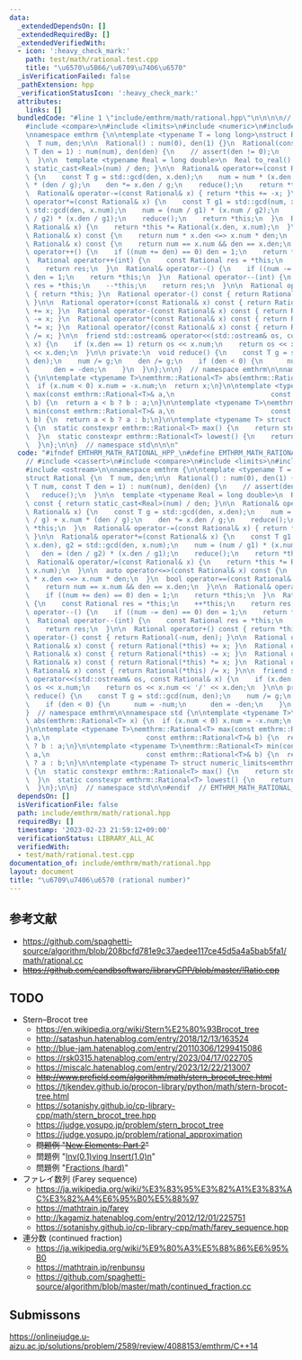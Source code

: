 ```yaml
---
data:
  _extendedDependsOn: []
  _extendedRequiredBy: []
  _extendedVerifiedWith:
  - icon: ':heavy_check_mark:'
    path: test/math/rational.test.cpp
    title: "\u6570\u5B66/\u6709\u7406\u6570"
  _isVerificationFailed: false
  _pathExtension: hpp
  _verificationStatusIcon: ':heavy_check_mark:'
  attributes:
    links: []
  bundledCode: "#line 1 \"include/emthrm/math/rational.hpp\"\n\n\n\n// #include <cassert>\n\
    #include <compare>\n#include <limits>\n#include <numeric>\n#include <ostream>\n\
    \nnamespace emthrm {\n\ntemplate <typename T = long long>\nstruct Rational {\n\
    \  T num, den;\n\n  Rational() : num(0), den(1) {}\n  Rational(const T num, const\
    \ T den = 1) : num(num), den(den) {\n    // assert(den != 0);\n    reduce();\n\
    \  }\n\n  template <typename Real = long double>\n  Real to_real() const { return\
    \ static_cast<Real>(num) / den; }\n\n  Rational& operator+=(const Rational& x)\
    \ {\n    const T g = std::gcd(den, x.den);\n    num = num * (x.den / g) + x.num\
    \ * (den / g);\n    den *= x.den / g;\n    reduce();\n    return *this;\n  }\n\
    \  Rational& operator-=(const Rational& x) { return *this += -x; }\n\n  Rational&\
    \ operator*=(const Rational& x) {\n    const T g1 = std::gcd(num, x.den), g2 =\
    \ std::gcd(den, x.num);\n    num = (num / g1) * (x.num / g2);\n    den = (den\
    \ / g2) * (x.den / g1);\n    reduce();\n    return *this;\n  }\n  Rational& operator/=(const\
    \ Rational& x) {\n    return *this *= Rational(x.den, x.num);\n  }\n\n  auto operator<=>(const\
    \ Rational& x) const {\n    return num * x.den <=> x.num * den;\n  }\n  bool operator==(const\
    \ Rational& x) const {\n    return num == x.num && den == x.den;\n  }\n\n  Rational&\
    \ operator++() {\n    if ((num += den) == 0) den = 1;\n    return *this;\n  }\n\
    \  Rational operator++(int) {\n    const Rational res = *this;\n    ++*this;\n\
    \    return res;\n  }\n  Rational& operator--() {\n    if ((num -= den) == 0)\
    \ den = 1;\n    return *this;\n  }\n  Rational operator--(int) {\n    const Rational\
    \ res = *this;\n    --*this;\n    return res;\n  }\n\n  Rational operator+() const\
    \ { return *this; }\n  Rational operator-() const { return Rational(-num, den);\
    \ }\n\n  Rational operator+(const Rational& x) const { return Rational(*this)\
    \ += x; }\n  Rational operator-(const Rational& x) const { return Rational(*this)\
    \ -= x; }\n  Rational operator*(const Rational& x) const { return Rational(*this)\
    \ *= x; }\n  Rational operator/(const Rational& x) const { return Rational(*this)\
    \ /= x; }\n\n  friend std::ostream& operator<<(std::ostream& os, const Rational&\
    \ x) {\n    if (x.den == 1) return os << x.num;\n    return os << x.num << '/'\
    \ << x.den;\n  }\n\n private:\n  void reduce() {\n    const T g = std::gcd(num,\
    \ den);\n    num /= g;\n    den /= g;\n    if (den < 0) {\n      num = -num;\n\
    \      den = -den;\n    }\n  }\n};\n\n}  // namespace emthrm\n\nnamespace std\
    \ {\n\ntemplate <typename T>\nemthrm::Rational<T> abs(emthrm::Rational<T> x) {\n\
    \  if (x.num < 0) x.num = -x.num;\n  return x;\n}\n\ntemplate <typename T>\nemthrm::Rational<T>\
    \ max(const emthrm::Rational<T>& a,\n                        const emthrm::Rational<T>&\
    \ b) {\n  return a < b ? b : a;\n}\n\ntemplate <typename T>\nemthrm::Rational<T>\
    \ min(const emthrm::Rational<T>& a,\n                        const emthrm::Rational<T>&\
    \ b) {\n  return a < b ? a : b;\n}\n\ntemplate <typename T> struct numeric_limits<emthrm::Rational<T>>\
    \ {\n  static constexpr emthrm::Rational<T> max() {\n    return std::numeric_limits<T>::max();\n\
    \  }\n  static constexpr emthrm::Rational<T> lowest() {\n    return std::numeric_limits<T>::lowest();\n\
    \  }\n};\n\n}  // namespace std\n\n\n"
  code: "#ifndef EMTHRM_MATH_RATIONAL_HPP_\n#define EMTHRM_MATH_RATIONAL_HPP_\n\n\
    // #include <cassert>\n#include <compare>\n#include <limits>\n#include <numeric>\n\
    #include <ostream>\n\nnamespace emthrm {\n\ntemplate <typename T = long long>\n\
    struct Rational {\n  T num, den;\n\n  Rational() : num(0), den(1) {}\n  Rational(const\
    \ T num, const T den = 1) : num(num), den(den) {\n    // assert(den != 0);\n \
    \   reduce();\n  }\n\n  template <typename Real = long double>\n  Real to_real()\
    \ const { return static_cast<Real>(num) / den; }\n\n  Rational& operator+=(const\
    \ Rational& x) {\n    const T g = std::gcd(den, x.den);\n    num = num * (x.den\
    \ / g) + x.num * (den / g);\n    den *= x.den / g;\n    reduce();\n    return\
    \ *this;\n  }\n  Rational& operator-=(const Rational& x) { return *this += -x;\
    \ }\n\n  Rational& operator*=(const Rational& x) {\n    const T g1 = std::gcd(num,\
    \ x.den), g2 = std::gcd(den, x.num);\n    num = (num / g1) * (x.num / g2);\n \
    \   den = (den / g2) * (x.den / g1);\n    reduce();\n    return *this;\n  }\n\
    \  Rational& operator/=(const Rational& x) {\n    return *this *= Rational(x.den,\
    \ x.num);\n  }\n\n  auto operator<=>(const Rational& x) const {\n    return num\
    \ * x.den <=> x.num * den;\n  }\n  bool operator==(const Rational& x) const {\n\
    \    return num == x.num && den == x.den;\n  }\n\n  Rational& operator++() {\n\
    \    if ((num += den) == 0) den = 1;\n    return *this;\n  }\n  Rational operator++(int)\
    \ {\n    const Rational res = *this;\n    ++*this;\n    return res;\n  }\n  Rational&\
    \ operator--() {\n    if ((num -= den) == 0) den = 1;\n    return *this;\n  }\n\
    \  Rational operator--(int) {\n    const Rational res = *this;\n    --*this;\n\
    \    return res;\n  }\n\n  Rational operator+() const { return *this; }\n  Rational\
    \ operator-() const { return Rational(-num, den); }\n\n  Rational operator+(const\
    \ Rational& x) const { return Rational(*this) += x; }\n  Rational operator-(const\
    \ Rational& x) const { return Rational(*this) -= x; }\n  Rational operator*(const\
    \ Rational& x) const { return Rational(*this) *= x; }\n  Rational operator/(const\
    \ Rational& x) const { return Rational(*this) /= x; }\n\n  friend std::ostream&\
    \ operator<<(std::ostream& os, const Rational& x) {\n    if (x.den == 1) return\
    \ os << x.num;\n    return os << x.num << '/' << x.den;\n  }\n\n private:\n  void\
    \ reduce() {\n    const T g = std::gcd(num, den);\n    num /= g;\n    den /= g;\n\
    \    if (den < 0) {\n      num = -num;\n      den = -den;\n    }\n  }\n};\n\n\
    }  // namespace emthrm\n\nnamespace std {\n\ntemplate <typename T>\nemthrm::Rational<T>\
    \ abs(emthrm::Rational<T> x) {\n  if (x.num < 0) x.num = -x.num;\n  return x;\n\
    }\n\ntemplate <typename T>\nemthrm::Rational<T> max(const emthrm::Rational<T>&\
    \ a,\n                        const emthrm::Rational<T>& b) {\n  return a < b\
    \ ? b : a;\n}\n\ntemplate <typename T>\nemthrm::Rational<T> min(const emthrm::Rational<T>&\
    \ a,\n                        const emthrm::Rational<T>& b) {\n  return a < b\
    \ ? a : b;\n}\n\ntemplate <typename T> struct numeric_limits<emthrm::Rational<T>>\
    \ {\n  static constexpr emthrm::Rational<T> max() {\n    return std::numeric_limits<T>::max();\n\
    \  }\n  static constexpr emthrm::Rational<T> lowest() {\n    return std::numeric_limits<T>::lowest();\n\
    \  }\n};\n\n}  // namespace std\n\n#endif  // EMTHRM_MATH_RATIONAL_HPP_\n"
  dependsOn: []
  isVerificationFile: false
  path: include/emthrm/math/rational.hpp
  requiredBy: []
  timestamp: '2023-02-23 21:59:12+09:00'
  verificationStatus: LIBRARY_ALL_AC
  verifiedWith:
  - test/math/rational.test.cpp
documentation_of: include/emthrm/math/rational.hpp
layout: document
title: "\u6709\u7406\u6570 (rational number)"
---
```



## 参考文献

- https://github.com/spaghetti-source/algorithm/blob/208bcfd781e9c37aedee117ce45d5a4a5bab5fa1/math/rational.cc
- ~~https://github.com/eandbsoftware/libraryCPP/blob/master/!Ratio.cpp~~


## TODO

- Stern–Brocot tree
  - https://en.wikipedia.org/wiki/Stern%E2%80%93Brocot_tree
  - http://satashun.hatenablog.com/entry/2018/12/13/163524
  - http://blue-jam.hatenablog.com/entry/20110306/1299415086
  - https://rsk0315.hatenablog.com/entry/2023/04/17/022705
  - https://miscalc.hatenablog.com/entry/2023/12/22/213007
  - ~~http://www.prefield.com/algorithm/math/stern_brocot_tree.html~~
  - https://tjkendev.github.io/procon-library/python/math/stern-brocot-tree.html
  - https://sotanishy.github.io/cp-library-cpp/math/stern_brocot_tree.hpp
  - https://judge.yosupo.jp/problem/stern_brocot_tree
  - https://judge.yosupo.jp/problem/rational_approximation
  - ~~問題例 "[New Elements: Part 2](https://codingcompetitions.withgoogle.com/codejam/round/0000000000051679/0000000000146184)"~~
  - 問題例 "[Inv(0,1)ving Insert(1,0)n](https://atcoder.jp/contests/abc273/tasks/abc273_h)"
  - 問題例 "[Fractions (hard)](https://yukicoder.me/problems/no/2266)"
- ファレイ数列 (Farey sequence)
  - https://ja.wikipedia.org/wiki/%E3%83%95%E3%82%A1%E3%83%AC%E3%82%A4%E6%95%B0%E5%88%97
  - https://mathtrain.jp/farey
  - http://kagamiz.hatenablog.com/entry/2012/12/01/225751
  - https://sotanishy.github.io/cp-library-cpp/math/farey_sequence.hpp
- 連分数 (continued fraction)
  - https://ja.wikipedia.org/wiki/%E9%80%A3%E5%88%86%E6%95%B0
  - https://mathtrain.jp/renbunsu
  - https://github.com/spaghetti-source/algorithm/blob/master/math/continued_fraction.cc


## Submissons

https://onlinejudge.u-aizu.ac.jp/solutions/problem/2589/review/4088153/emthrm/C++14
